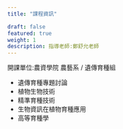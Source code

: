 ```yaml
---
title: "課程資訊"

draft: false
featured: true
weight: 1
description: 指導老師:鄭舒允老師
---
```


開課單位:農資學院 農藝系 / 遺傳育種組

* 遺傳育種專題討論
* 植物生物技術
* 精準育種技術
* 生物資訊在植物育種應用
* 高等育種學